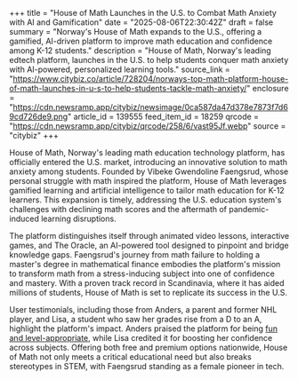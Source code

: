 +++
title = "House of Math Launches in the U.S. to Combat Math Anxiety with AI and Gamification"
date = "2025-08-06T22:30:42Z"
draft = false
summary = "Norway's House of Math expands to the U.S., offering a gamified, AI-driven platform to improve math education and confidence among K-12 students."
description = "House of Math, Norway's leading edtech platform, launches in the U.S. to help students conquer math anxiety with AI-powered, personalized learning tools."
source_link = "https://www.citybiz.co/article/728204/norways-top-math-platform-house-of-math-launches-in-u-s-to-help-students-tackle-math-anxiety/"
enclosure = "https://cdn.newsramp.app/citybiz/newsimage/0ca587da47d378e7873f7d69cd726de9.png"
article_id = 139555
feed_item_id = 18259
qrcode = "https://cdn.newsramp.app/citybiz/qrcode/258/6/vast95Jf.webp"
source = "citybiz"
+++

<p>House of Math, Norway's leading math education technology platform, has officially entered the U.S. market, introducing an innovative solution to math anxiety among students. Founded by Vibeke Gwendoline Faengsrud, whose personal struggle with math inspired the platform, House of Math leverages gamified learning and artificial intelligence to tailor math education for K-12 learners. This expansion is timely, addressing the U.S. education system's challenges with declining math scores and the aftermath of pandemic-induced learning disruptions.</p><p>The platform distinguishes itself through animated video lessons, interactive games, and The Oracle, an AI-powered tool designed to pinpoint and bridge knowledge gaps. Faengsrud's journey from math failure to holding a master's degree in mathematical finance embodies the platform's mission to transform math from a stress-inducing subject into one of confidence and mastery. With a proven track record in Scandinavia, where it has aided millions of students, House of Math is set to replicate its success in the U.S.</p><p>User testimonials, including those from Anders, a parent and former NHL player, and Lisa, a student who saw her grades rise from a D to an A, highlight the platform's impact. Anders praised the platform for being <a href='https://houseofmath.com' rel='nofollow' target='_blank'>fun and level-appropriate</a>, while Lisa credited it for boosting her confidence across subjects. Offering both free and premium options nationwide, House of Math not only meets a critical educational need but also breaks stereotypes in STEM, with Faengsrud standing as a female pioneer in tech.</p>